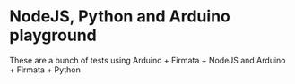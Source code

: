 # NodeJS, Python and Arduino playground

These are a bunch of tests using Arduino + Firmata + NodeJS and Arduino + Firmata + Python
